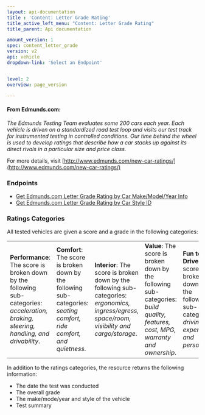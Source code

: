 ```yaml
---
layout: api-documentation
title : 'Content: Letter Grade Rating'
title_active_left_menu: "Content: Letter Grade Rating"
title_parent: Api documentation

amount_version: 1
spec: content_letter_grade
version: v2
api: vehicle
dropdown-link: 'Select an Endpoint'


level: 2
overview: page_version

---
```


#### From Edmunds.com:

*The Edmunds Testing Team evaluates some 200 cars each year. Each vehicle is driven on a standardized road test loop and visits our test track for instrumented testing in controlled conditions. Our time behind the wheel is used to develop ratings that describe how a car stacks up against its direct rivals in a particular size and price class.*

For more details, visit [http://www.edmunds.com/new-car-ratings/](http://www.edmunds.com/new-car-ratings/)

### Endpoints

* [Get Edmunds.com Letter Grade Rating by Car Make/Model/Year Info](/api-documentation/vehicle/content_letter_grade/v2/01_by_mmy/api-description.html)
* [Get Edmunds.com Letter Grade Rating by Car Style ID](/api-documentation/vehicle/content_letter_grade/v2/02_by_id/api-description.html)

### Ratings Categories

All tested vehicles are given a score and a grade in the following categories:

| 								| 							| 							| 								| 					|
|:------------------------------|:--------------------------|:--------------------------|:------------------------------|:------------------|
| **Performance**: The score is broken down by the following sub-categories: *acceleration, braking, steering, handling, and drivability*.	| **Comfort**: The score is broken down by the following sub-categories: *seating comfort, ride comfort, and quietness*.		| **Interior**: The score is broken down by the following sub-categories: *ergonomics, ingress/egress, space/room, visibility and cargo/storage*.	| **Value**: The score is broken down by the following sub-categories: *build quality, features, cost, MPG, warranty and ownership*.	| **Fun to Drive**: The score is broken down by the following sub-categories: *driving experience, and personality*.	|

In addition to the ratings categories, the resource returns the following information:

* The date the test was conducted
* The overall grade
* The make/mode/year and style of the vehicle
* Test summary